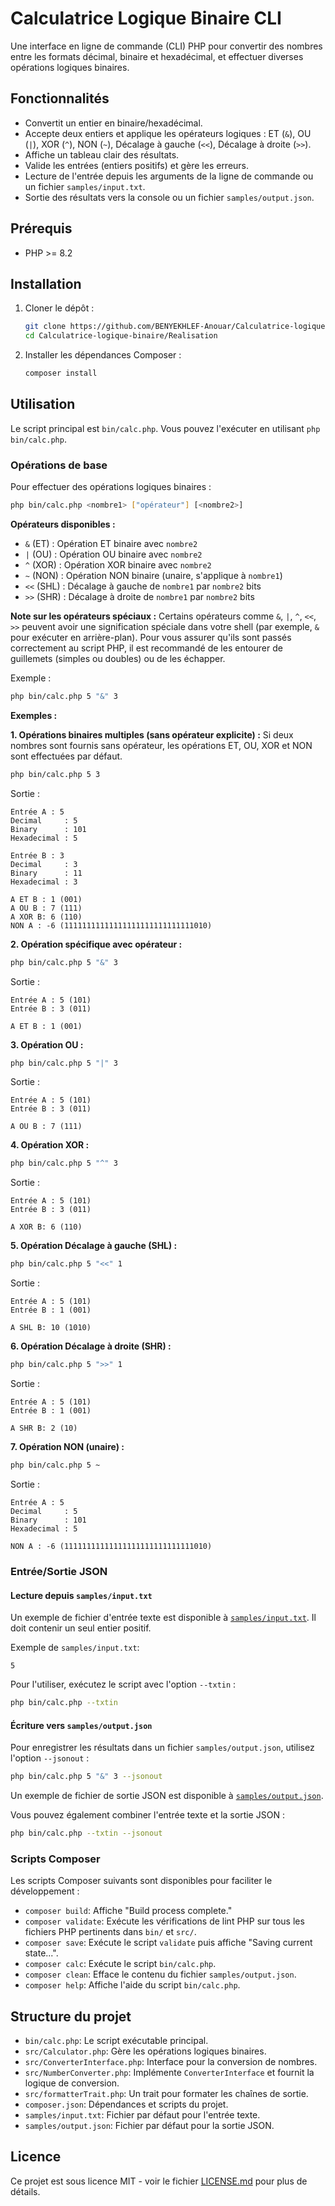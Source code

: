 # Calculatrice Logique Binaire CLI

Une interface en ligne de commande (CLI) PHP pour convertir des nombres entre les formats décimal, binaire et hexadécimal, et effectuer diverses opérations logiques binaires.

## Fonctionnalités

- Convertit un entier en binaire/hexadécimal.
- Accepte deux entiers et applique les opérateurs logiques : ET (`&`), OU (`|`), XOR (`^`), NON (`~`), Décalage à gauche (`<<`), Décalage à droite (`>>`).
- Affiche un tableau clair des résultats.
- Valide les entrées (entiers positifs) et gère les erreurs.
- Lecture de l'entrée depuis les arguments de la ligne de commande ou un fichier `samples/input.txt`.
- Sortie des résultats vers la console ou un fichier `samples/output.json`.

## Prérequis

- PHP >= 8.2

## Installation

1. Cloner le dépôt :
   ```bash
   git clone https://github.com/BENYEKHLEF-Anouar/Calculatrice-logique-binaire.git
   cd Calculatrice-logique-binaire/Realisation
   ```
2. Installer les dépendances Composer :
   ```bash
   composer install
   ```

## Utilisation

Le script principal est `bin/calc.php`. Vous pouvez l'exécuter en utilisant `php bin/calc.php`.

### Opérations de base

Pour effectuer des opérations logiques binaires :

```bash
php bin/calc.php <nombre1> ["opérateur"] [<nombre2>]
```

**Opérateurs disponibles :**
- `&` (ET) : Opération ET binaire avec `nombre2`
- `|` (OU) : Opération OU binaire avec `nombre2`
- `^` (XOR) : Opération XOR binaire avec `nombre2`
- `~` (NON) : Opération NON binaire (unaire, s'applique à `nombre1`)
- `<<` (SHL) : Décalage à gauche de `nombre1` par `nombre2` bits
- `>>` (SHR) : Décalage à droite de `nombre1` par `nombre2` bits

**Note sur les opérateurs spéciaux :**
Certains opérateurs comme `&`, `|`, `^`, `<<`, `>>` peuvent avoir une signification spéciale dans votre shell (par exemple, `&` pour exécuter en arrière-plan). Pour vous assurer qu'ils sont passés correctement au script PHP, il est recommandé de les entourer de guillemets (simples ou doubles) ou de les échapper.

Exemple :
```bash
php bin/calc.php 5 "&" 3

```

**Exemples :**

**1. Opérations binaires multiples (sans opérateur explicite) :**
Si deux nombres sont fournis sans opérateur, les opérations ET, OU, XOR et NON sont effectuées par défaut.

```bash
php bin/calc.php 5 3
```

Sortie :
```
Entrée A : 5
Decimal     : 5
Binary      : 101
Hexadecimal : 5

Entrée B : 3
Decimal     : 3
Binary      : 11
Hexadecimal : 3

A ET B : 1 (001)
A OU B : 7 (111)
A XOR B: 6 (110)
NON A : -6 (11111111111111111111111111111010)
```

**2. Opération spécifique avec opérateur :**

```bash
php bin/calc.php 5 "&" 3
```

Sortie :
```
Entrée A : 5 (101)
Entrée B : 3 (011)

A ET B : 1 (001)
```

**3. Opération OU :**

```bash
php bin/calc.php 5 "|" 3
```

Sortie :
```
Entrée A : 5 (101)
Entrée B : 3 (011)

A OU B : 7 (111)
```

**4. Opération XOR :**

```bash
php bin/calc.php 5 "^" 3
```

Sortie :
```
Entrée A : 5 (101)
Entrée B : 3 (011)

A XOR B: 6 (110)
```

**5. Opération Décalage à gauche (SHL) :**

```bash
php bin/calc.php 5 "<<" 1
```

Sortie :
```
Entrée A : 5 (101)
Entrée B : 1 (001)

A SHL B: 10 (1010)
```

**6. Opération Décalage à droite (SHR) :**

```bash
php bin/calc.php 5 ">>" 1
```

Sortie :
```
Entrée A : 5 (101)
Entrée B : 1 (001)

A SHR B: 2 (10)
```

**7. Opération NON (unaire) :**

```bash
php bin/calc.php 5 ~
```

Sortie :
```
Entrée A : 5
Decimal     : 5
Binary      : 101
Hexadecimal : 5

NON A : -6 (11111111111111111111111111111010)
```

### Entrée/Sortie JSON

#### Lecture depuis `samples/input.txt`

Un exemple de fichier d'entrée texte est disponible à [`samples/input.txt`](Realisation/samples/input.txt).
Il doit contenir un seul entier positif.

Exemple de `samples/input.txt`:
```
5
```

Pour l'utiliser, exécutez le script avec l'option `--txtin` :

```bash
php bin/calc.php --txtin
```

#### Écriture vers `samples/output.json`

Pour enregistrer les résultats dans un fichier `samples/output.json`, utilisez l'option `--jsonout` :

```bash
php bin/calc.php 5 "&" 3 --jsonout
```

Un exemple de fichier de sortie JSON est disponible à [`samples/output.json`](Realisation/samples/output.json).

Vous pouvez également combiner l'entrée texte et la sortie JSON :

```bash
php bin/calc.php --txtin --jsonout
```

### Scripts Composer

Les scripts Composer suivants sont disponibles pour faciliter le développement :

- `composer build`: Affiche "Build process complete."
- `composer validate`: Exécute les vérifications de lint PHP sur tous les fichiers PHP pertinents dans `bin/` et `src/`.
- `composer save`: Exécute le script `validate` puis affiche "Saving current state...".
- `composer calc`: Exécute le script `bin/calc.php`.
- `composer clean`: Efface le contenu du fichier `samples/output.json`.
- `composer help`: Affiche l'aide du script `bin/calc.php`.

## Structure du projet

- `bin/calc.php`: Le script exécutable principal.
- `src/Calculator.php`: Gère les opérations logiques binaires.
- `src/ConverterInterface.php`: Interface pour la conversion de nombres.
- `src/NumberConverter.php`: Implémente `ConverterInterface` et fournit la logique de conversion.
- `src/formatterTrait.php`: Un trait pour formater les chaînes de sortie.
- `composer.json`: Dépendances et scripts du projet.
- `samples/input.txt`: Fichier par défaut pour l'entrée texte.
- `samples/output.json`: Fichier par défaut pour la sortie JSON.

## Licence

Ce projet est sous licence MIT - voir le fichier [LICENSE.md](LICENSE.md) pour plus de détails.